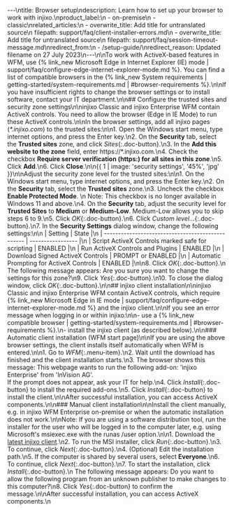 ---\ntitle: Browser setup\ndescription: Learn how to set up your browser to work with injixo.\nproduct_label:\n  - on-premise\n  - classic\nrelated_articles:\n  - overwrite_title: Add title for untranslated source\n    filepath: support/faq/client-installer-errors.md\n  - overwrite_title: Add title for untranslated source\n    filepath: support/faq/session-timeout-message.md\nredirect_from:\n  - /setup-guide/\nredirect_reason: Updated filename on 27 July 2023\n---\n\nTo work with ActiveX-based features in WFM, use {% link_new Microsoft Edge in Internet Explorer (IE) mode | support/faq/configure-edge-internet-explorer-mode.md %}. You can find a list of compatible browsers in the {% link_new System requirements | getting-started/system-requirements.md | #browser-requirements %}.\n\nIf you have insufficient rights to change the browser settings or to install software, contact your IT department.\n\n## Configure the trusted sites and security zone settings\n\ninjixo Classic and injixo Enterprise WFM contain ActiveX controls. You need to allow the browser (Edge in IE Mode) to run these ActiveX controls.\n\nIn the browser settings, add all injixo pages (_\*.injixo.com_) to the trusted sites:\n\n1. Open the Windows start menu, type internet options, and press the Enter key.\n2. On the **Security** tab, select the **Trusted sites** zone, and click _Sites_{:.doc-button}.\n3. In the **Add this website to the zone** field, enter https://\*.injixo.com.\n4. Check the checkbox **Require server verification (https:) for all sites in this zone**.\n5. Click **Add**.\n6. Click **Close**.\n\n{{ 1 | image: 'security settings', '45%', 'jpg' }}\n\nAdjust the security zone level for the trusted sites:\n\n1. On the Windows start menu, type internet options, and press the Enter key.\n2. On the **Security** tab, select the **Trusted sites** zone.\n3. Uncheck the checkbox **Enable Protected Mode**.  \n   Note: This checkbox is no longer available in Windows 11 and above.\n4. On the **Security** tab, adjust the security level for **Trusted Sites** to **Medium** or **Medium-Low**. Medium-Low allows you to skip steps 6 to 9.\n5. Click _OK_{:.doc-button}.\n6. Click _Custom level..._{:.doc-button}.\n7. In the **Security Settings** dialog window, change the following settings:\n\n   | Setting                                           | State             |\n   | ------------------------------------------------- | ----------------- |\n   | Script ActiveX Controls marked safe for scripting | ENABLED           |\n   | Run ActiveX Controls and Plugins                  | ENABLED           |\n   | Download Signed ActiveX Controls                  | PROMPT or ENABLED |\n   | Automatic Prompting for ActiveX Controls          | ENABLED           |\n\n8. Click _OK_{:.doc-button}.\n   The following message appears: Are you sure you want to change the settings for this zone?\n9. Click _Yes_{:.doc-button}.\n10. To close the dialog window, click _OK_{:.doc-button}.\n\n## injixo client installation\n\ninjixo Classic and injixo Enterprise WFM contain ActiveX controls, which require {% link_new Microsoft Edge in IE mode | support/faq/configure-edge-internet-explorer-mode.md %} and the injixo client.\n\nIf you see an error message <!-- Add message after it has been changed in injixo? --> when logging in or within injixo:\n\n- use a {% link_new compatible browser | getting-started/system-requirements.md | #browser-requirements %}.\n- install the injixo client (as described below).\n\n### Automatic client installation (WFM start page)\n\nIf you are using the above browser settings, the client installs itself automatically when WFM is entered.\n\n1. Go to _WFM_{:.menu-item}.\n2. Wait until the download has finished and the client installation starts.\n3. The browser shows this message: This webpage wants to run the following add-on: 'injixo Enterprise' from 'InVision AG'.<br>If the prompt does not appear, ask your IT for help.\n4. Click _Install_{:.doc-button} to install the required add-ons.\n5. Click _Install_{:.doc-button} to install the client.\n\nAfter successful installation, you can access ActiveX components.\n\n### Manual client installation\n\nInstall the client manually, e.g. in injixo WFM Enterprise on-premise or when the automatic installation does not work.\n\nNote: If you are using a software distribution tool, run the installer for the user who will be logged in to the computer later, e.g. using Microsoft's msiexec.exe with the runas /user option.\n\n1. Download the [latest injixo client](https://downloads.injixo.com/en#client-components).\n2. To run the MSI installer, click _Run_{:.doc-button}.\n3. To continue, click _Next_{:.doc-button}.\n4. (Optional) Edit the installation path.\n5. If the computer is shared by several users, select **Everyone**.\n6. To continue, click _Next_{:.doc-button}.\n7. To start the installation, click _Install_{:.doc-button}.\n   The following message appears: Do you want to allow the following program from an unknown publisher to make changes to this computer?\n8. Click _Yes_{:.doc-button} to confirm the message.\n\nAfter successful installation, you can access ActiveX components.\n